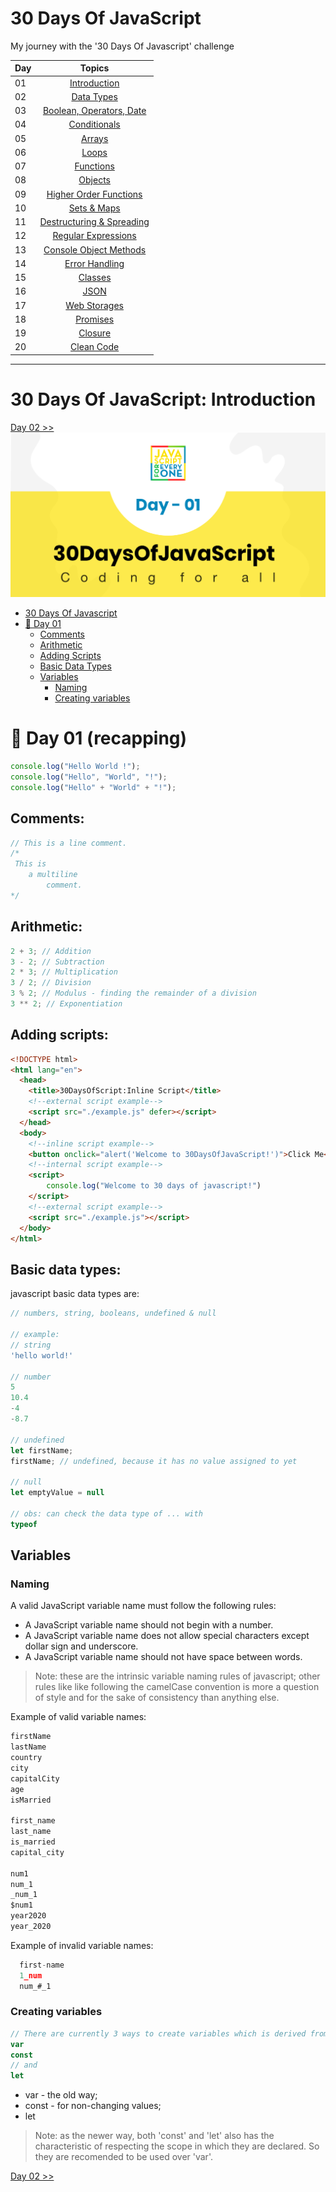 # 30 Days Of JavaScript
My journey with the '30 Days Of Javascript' challenge

| Day |                 Topics                  |
| --- | :-------------------------------------: |
| 01  |    [Introduction](./readme.md)  |
| 02  |    [Data Types](./Day%2002/readme.md)     |
| 03  |    [Boolean, Operators, Date](./Day%2003/readme.md)     |
| 04  |    [Conditionals](./Day%2004/readme.md)     |
| 05  |    [Arrays](./Day%2005/readme.md)     |
| 06  |    [Loops](./Day%2006/readme.md)     |
| 07  |    [Functions](./Day%2007/readme.md)     |
| 08  |    [Objects](./Day%2008/readme.md)     |
| 09  |    [Higher Order Functions](./Day%2009/readme.md)     |
| 10  |    [Sets & Maps](./Day%2010/readme.md)     |
| 11  |    [Destructuring & Spreading](./Day%2011/readme.md)     |
| 12  |    [Regular Expressions](./Day%2012/readme.md)     |
| 13  |    [Console Object Methods](./Day%2013/readme.md)     |
| 14  |    [Error Handling](./Day%2014/readme.md)     |
| 15  |    [Classes](./Day%2015/readme.md)     |
| 16  |    [JSON](./Day%2016/readme.md)     |
| 17  |    [Web Storages](./Day%2017/readme.md)     |
| 18  |    [Promises](./Day%2018/readme.md)     |
| 19  |    [Closure](./Day%2019/readme.md)     |
| 20  |    [Clean Code](./Day%2020/readme.md)     |

---
# 30 Days Of JavaScript: Introduction
[Day 02 >>](./Day%2002/readme.md)
![Thirty Days Of Javascript](./images/day_01.png)

- [30 Days Of Javascript](#30-days-of-javascript)
- [📔 Day 01](#📔-day-1)
    - [Comments](#comments)
    - [Arithmetic](#arithmetic)
    - [Adding Scripts](#adding-scripts)
    - [Basic Data Types](#basic-data-types)
    - [Variables](#variables)
        - [Naming](#naming)
        - [Creating variables](#creating-variables)

# 📔 Day 01 (recapping)
```js
console.log("Hello World !");
console.log("Hello", "World", "!");
console.log("Hello" + "World" + "!");
```

## Comments:
```js
// This is a line comment.
/*
 This is
    a multiline
        comment.
*/
```
## Arithmetic:
```js
2 + 3; // Addition
3 - 2; // Subtraction
2 * 3; // Multiplication
3 / 2; // Division
3 % 2; // Modulus - finding the remainder of a division
3 ** 2; // Exponentiation
```
## Adding scripts:
```html
<!DOCTYPE html>
<html lang="en">
  <head>
    <title>30DaysOfScript:Inline Script</title>
    <!--external script example-->
    <script src="./example.js" defer></script>
  </head>
  <body>
    <!--inline script example-->
    <button onclick="alert('Welcome to 30DaysOfJavaScript!')">Click Me</button>
    <!--internal script example-->
    <script>
        console.log("Welcome to 30 days of javascript!")
    </script>
    <!--external script example-->
    <script src="./example.js"></script>
  </body>
</html>
```
## Basic data types:
javascript basic data types are:
```js
// numbers, string, booleans, undefined & null

// example:
// string
'hello world!'

// number
5
10.4
-4
-8.7

// undefined
let firstName;
firstName; // undefined, because it has no value assigned to yet

// null
let emptyValue = null

// obs: can check the data type of ... with
typeof 
```
## Variables
### Naming
A valid JavaScript variable name must follow the following rules:

- A JavaScript variable name should not begin with a number.
- A JavaScript variable name does not allow special characters except dollar sign and underscore.
- A JavaScript variable name should not have space between words.

> Note: these are the intrinsic variable naming rules of javascript; other rules like like following the camelCase convention is more a question of style and for the sake of consistency than anything else.

Example of valid variable names:
```js
firstName
lastName
country
city
capitalCity
age
isMarried

first_name
last_name
is_married
capital_city

num1
num_1
_num_1
$num1
year2020
year_2020
```

Example of invalid variable names:
```js
  first-name
  1_num
  num_#_1
```
### Creating variables
```js
// There are currently 3 ways to create variables which is derived from using the 3 keywords
var
const
// and
let
```
- var - the old way;
- const - for non-changing values;
- let

> Note: as the newer way, both 'const' and 'let' also has the characteristic of respecting the scope in which they are declared. So they are recomended to be used over 'var'.

[Day 02 >>](./Day%2002/readme.md)